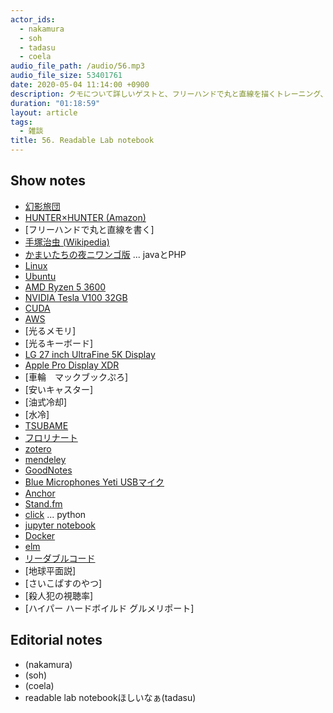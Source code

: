 ```yaml
---
actor_ids:
  - nakamura
  - soh
  - tadasu
  - coela
audio_file_path: /audio/56.mp3
audio_file_size: 53401761
date: 2020-05-04 11:14:00 +0900
description: クモについて詳しいゲストと、フリーハンドで丸と直線を描くトレーニング、メールで進むかまいたちの夜、自作PC、論文管理の難しさ、趣味としてのポッドキャスト、コーディング環境とデータの管理について話しました。
duration: "01:18:59"
layout: article
tags:
  - 雑談
title: 56. Readable Lab notebook
---
```


## Show notes

- [幻影旅団](https://ja.wikipedia.org/wiki/%E5%B9%BB%E5%BD%B1%E6%97%85%E5%9B%A3)
- [HUNTER×HUNTER (Amazon)](https://www.amazon.co.jp/gp/product/B074BZ2354?tag=researchatf04-22)
- [フリーハンドで丸と直線を書く]
- [手塚治虫 (Wikipedia)](https://ja.wikipedia.org/wiki/%E6%89%8B%E5%A1%9A%E6%B2%BB%E8%99%AB)
- [かまいたちの夜ニワンゴ版](https://ja.wikipedia.org/wiki/%E3%81%8B%E3%81%BE%E3%81%84%E3%81%9F%E3%81%A1%E3%81%AE%E5%A4%9C_%E3%83%8B%E3%83%AF%E3%83%B3%E3%82%B4%E7%89%88)  ... javaとPHP
- [Linux](https://www.linux.org/)
- [Ubuntu](https://ubuntu.com/)
- [AMD Ryzen 5 3600](https://www.amazon.co.jp/A/dp/B07STGGQ18?tag=researchatf04-22)
- [NVIDIA Tesla V100 32GB](https://www.amazon.co.jp/dp/B07C5K688X?tag=researchatf04-22)
- [CUDA](https://developer.nvidia.com/cuda-downloads)
- [AWS](https://aws.amazon.com/jp/)
- [光るメモリ]
- [光るキーボード]
- [LG 27 inch UltraFine 5K Display](https://www.amazon.co.jp/dp/B07XNRFWVX?tag=researchatf04-22)
- [Apple Pro Display XDR](https://www.amazon.co.jp/dp/B082M59XZB?tag=researchatf04-22)
- [車輪　マックブックぷろ]
- [安いキャスター]
- [油式冷却]
- [水冷]
- [TSUBAME](https://www.gsic.titech.ac.jp/tsubame)
- [フロリナート](https://www.3mcompany.jp/3M/ja_JP/company-jp/all-3m-products/?N=5002385+8711017+8736409+8745514+3294803017&rt=r3)
- [zotero](https://www.zotero.org/)
- [mendeley](https://www.mendeley.com/?interaction_required=true)
- [GoodNotes](https://www.goodnotes.com/)
- [Blue Microphones Yeti USBマイク](https://www.amazon.co.jp/dp/B002VA464S?tag=researchatf04-22)
- [Anchor](https://anchor.fm/)
- [Stand.fm](https://stand.fm/)
- [click](https://click.palletsprojects.com/en/7.x/) ... python
- [jupyter notebook](https://jupyter.org/)
- [Docker](https://www.docker.com/)
- [elm](https://elm-lang.org/)
- [リーダブルコード](https://www.amazon.co.jp/dp/4873115655?tag=researchatf04-22)
- [地球平面説]
- [さいこぱすのやつ]
- [殺人犯の視聴率]
- [ハイパー ハードボイルド グルメリポート]



## Editorial notes
- (nakamura)
- (soh)
- (coela)
- readable lab notebookほしいなぁ(tadasu)
